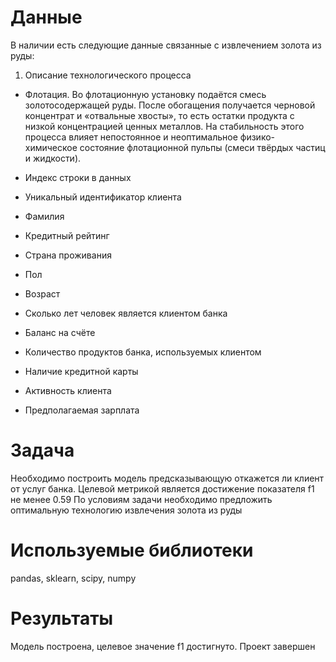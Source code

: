 # Данные
В наличии есть следующие данные связанные с извлечением золота из руды:
1. Описание технологического процесса
- Флотация. Во флотационную установку подаётся смесь золотосодержащей руды. После обогащения получается черновой концентрат и «отвальные хвосты», то есть остатки продукта с низкой концентрацией ценных металлов. На стабильность этого процесса влияет непостоянное и неоптимальное физико-химическое состояние флотационной пульпы (смеси твёрдых частиц и жидкости).

- Индекс строки в данных
- Уникальный идентификатор клиента
- Фамилия
- Кредитный рейтинг
- Страна проживания
- Пол
- Возраст
- Сколько лет человек является клиентом банка
- Баланс на счёте
- Количество продуктов банка, используемых клиентом
- Наличие кредитной карты
- Активность клиента
- Предполагаемая зарплата

# Задача
Необходимо построить модель предсказывающую откажется ли клиент от услуг банка. Целевой метрикой является достижение показателя f1 не менее 0.59
По условиям задачи необходимо предложить оптимальную технологию извлечения золота из руды


# Используемые библиотеки
pandas, sklearn, scipy, numpy

# Результаты
Модель построена, целевое значение f1 достигнуто. Проект завершен
